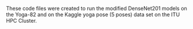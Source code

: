 These code files were created to run 
the modified DenseNet201 models 
on the Yoga-82 and on the Kaggle yoga pose (5 poses) data set 
on the ITU HPC Cluster.